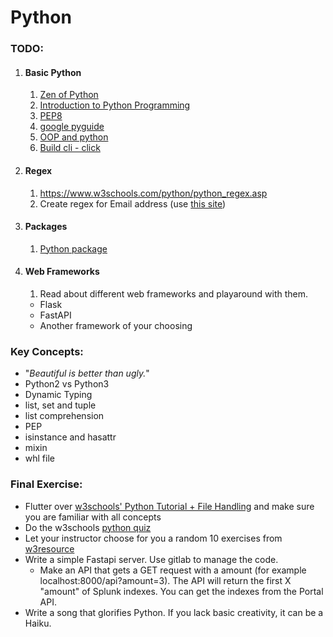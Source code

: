 # Python

### TODO:
1. #### Basic Python
    1. [Zen of Python](https://en.wikipedia.org/wiki/Zen_of_Python)
    2. [Introduction to Python Programming](https://click.linksynergy.com/deeplink?id=vedj0cWlu2Y&mid=39197&u1=ddfreepython2&murl=https%3A%2F%2Fwww.udemy.com%2Fcourse%2Fpythonforbeginnersintro%2F)
    3. [PEP8](https://realpython.com/python-pep8/)
    4. [google pyguide](https://google.github.io/styleguide/pyguide.html)
    5. [OOP and python](https://realpython.com/inheritance-composition-python/#whats-inheritance)
    6. [Build cli - click](https://pymbook.readthedocs.io/en/latest/click.html)

2. #### Regex
    1. https://www.w3schools.com/python/python_regex.asp
    2. Create regex for Email address (use [this site](https://regex101.com))

3. #### Packages
    1. [Python package](https://packaging.python.org/tutorials/packaging-projects/)

4. #### Web Frameworks
   1. Read about different web frameworks and playaround with them.
     - Flask
     - FastAPI
     - Another framework of your choosing


### Key Concepts:
-   "_Beautiful is better than ugly._"
-   Python2 vs Python3
-   Dynamic Typing
-   list, set and tuple
-   list comprehension
-   PEP
-   isinstance and hasattr
-   mixin
-   whl file

    
### Final Exercise:
- Flutter over [w3schools' Python Tutorial + File Handling](https://www.w3schools.com/python/default.asp) and make sure you are familiar with all concepts
- Do the w3schools [python quiz](https://www.w3schools.com/python/python_quiz.asp)
- Let your instructor choose for you a random 10 exercises from [w3resource](https://www.w3resource.com/python-exercises/)
- Write a simple Fastapi server. Use gitlab to manage the code.
  - Make an API that gets a GET request with a amount (for example localhost:8000/api?amount=3).
    The API will return the first X "amount" of Splunk indexes. You can get the indexes from the Portal API.
- Write a song that glorifies Python. If you lack basic creativity, it can be a Haiku.